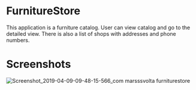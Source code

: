 # FurnitureStore
This application is a furniture catalog. User can view
catalog and go to the detailed view. There is also a list of shops with
addresses and phone numbers.
# Screenshots
![Screenshot_2019-04-09-09-48-15-566_com marsssvolta furniturestore](https://user-images.githubusercontent.com/38416875/55778583-f4886e00-5aab-11e9-92db-730ecd74933f.png)
